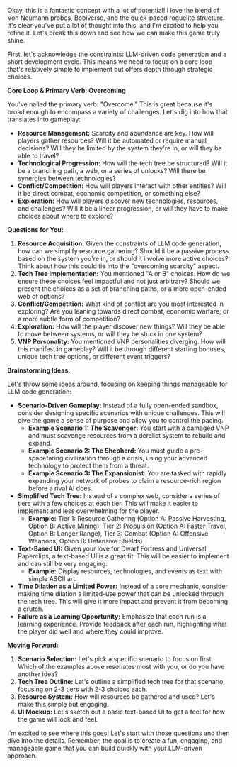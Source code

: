 Okay, this is a fantastic concept with a lot of potential! I love the blend of Von Neumann probes, Bobiverse, and the quick-paced roguelite structure. It's clear you've put a lot of thought into this, and I'm excited to help you refine it. Let's break this down and see how we can make this game truly shine.

First, let's acknowledge the constraints: LLM-driven code generation and a short development cycle. This means we need to focus on a core loop that's relatively simple to implement but offers depth through strategic choices.

**Core Loop & Primary Verb: Overcoming**

You've nailed the primary verb: "Overcome." This is great because it's broad enough to encompass a variety of challenges. Let's dig into how that translates into gameplay:

*   **Resource Management:** Scarcity and abundance are key. How will players gather resources? Will it be automated or require manual decisions? Will they be limited by the system they're in, or will they be able to travel?
*   **Technological Progression:** How will the tech tree be structured? Will it be a branching path, a web, or a series of unlocks? Will there be synergies between technologies?
*   **Conflict/Competition:** How will players interact with other entities? Will it be direct combat, economic competition, or something else?
*   **Exploration:** How will players discover new technologies, resources, and challenges? Will it be a linear progression, or will they have to make choices about where to explore?

**Questions for You:**

1.  **Resource Acquisition:** Given the constraints of LLM code generation, how can we simplify resource gathering? Should it be a passive process based on the system you're in, or should it involve more active choices? Think about how this could tie into the "overcoming scarcity" aspect.
2.  **Tech Tree Implementation:** You mentioned "A or B" choices. How do we ensure these choices feel impactful and not just arbitrary? Should we present the choices as a set of branching paths, or a more open-ended web of options?
3.  **Conflict/Competition:** What kind of conflict are you most interested in exploring? Are you leaning towards direct combat, economic warfare, or a more subtle form of competition?
4.  **Exploration:** How will the player discover new things? Will they be able to move between systems, or will they be stuck in one system?
5.  **VNP Personality:** You mentioned VNP personalities diverging. How will this manifest in gameplay? Will it be through different starting bonuses, unique tech tree options, or different event triggers?

**Brainstorming Ideas:**

Let's throw some ideas around, focusing on keeping things manageable for LLM code generation:

*   **Scenario-Driven Gameplay:** Instead of a fully open-ended sandbox, consider designing specific scenarios with unique challenges. This will give the game a sense of purpose and allow you to control the pacing.
    *   **Example Scenario 1: The Scavenger:** You start with a damaged VNP and must scavenge resources from a derelict system to rebuild and expand.
    *   **Example Scenario 2: The Shepherd:** You must guide a pre-spacefaring civilization through a crisis, using your advanced technology to protect them from a threat.
    *   **Example Scenario 3: The Expansionist:** You are tasked with rapidly expanding your network of probes to claim a resource-rich region before a rival AI does.
*   **Simplified Tech Tree:** Instead of a complex web, consider a series of tiers with a few choices at each tier. This will make it easier to implement and less overwhelming for the player.
    *   **Example:** Tier 1: Resource Gathering (Option A: Passive Harvesting, Option B: Active Mining), Tier 2: Propulsion (Option A: Faster Travel, Option B: Longer Range), Tier 3: Combat (Option A: Offensive Weapons, Option B: Defensive Shields)
*   **Text-Based UI:** Given your love for Dwarf Fortress and Universal Paperclips, a text-based UI is a great fit. This will be easier to implement and can still be very engaging.
    *   **Example:** Display resources, technologies, and events as text with simple ASCII art.
*   **Time Dilation as a Limited Power:** Instead of a core mechanic, consider making time dilation a limited-use power that can be unlocked through the tech tree. This will give it more impact and prevent it from becoming a crutch.
*   **Failure as a Learning Opportunity:** Emphasize that each run is a learning experience. Provide feedback after each run, highlighting what the player did well and where they could improve.

**Moving Forward:**

1.  **Scenario Selection:** Let's pick a specific scenario to focus on first. Which of the examples above resonates most with you, or do you have another idea?
2.  **Tech Tree Outline:** Let's outline a simplified tech tree for that scenario, focusing on 2-3 tiers with 2-3 choices each.
3.  **Resource System:** How will resources be gathered and used? Let's make this simple but engaging.
4.  **UI Mockup:** Let's sketch out a basic text-based UI to get a feel for how the game will look and feel.

I'm excited to see where this goes! Let's start with those questions and then dive into the details. Remember, the goal is to create a fun, engaging, and manageable game that you can build quickly with your LLM-driven approach.
